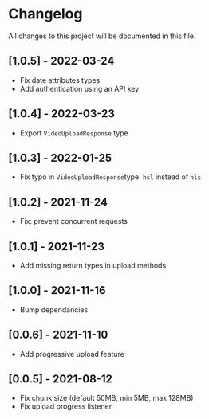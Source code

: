 # Changelog
All changes to this project will be documented in this file.

## [1.0.5] - 2022-03-24
- Fix date attributes types
- Add authentication using an API key

## [1.0.4] - 2022-03-23
- Export `VideoUploadResponse` type

## [1.0.3] - 2022-01-25
- Fix typo in `VideoUploadResponse`type: `hsl` instead of `hls`
  
## [1.0.2] - 2021-11-24
- Fix: prevent concurrent requests
  
## [1.0.1] - 2021-11-23
- Add missing return types in upload methods
  
## [1.0.0] - 2021-11-16
- Bump dependancies
  
## [0.0.6] - 2021-11-10
- Add progressive upload feature

## [0.0.5] - 2021-08-12
- Fix chunk size (default 50MB, min 5MB, max 128MB)
- Fix upload progress listener
